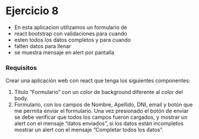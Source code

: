 # Ejercicio 8

- En esta aplicacion utilizamos un formulario de
- react bootstrap con validaciones para cuando
- esten todos los datos completos y para cuando
- falten datos para llenar
- se muestra mensaje en alert por pantalla

### Requisitos

Crear una aplicación web con react que tenga los siguientes componentes:

1. Título “Formulario” con un color de background diferente al color del body.
2. Formulario, con los campos de Nombre, Apellido, DNI, email y botón que me
   permita enviar el formulario.
   Una vez presionado el botón de enviar se debe verificar que todos los campos
   fueron cargados, y mostrar un alert con el mensaje “datos enviados”, si los datos
   están incompletos mostrar un alert con el mensaje “Completar todos los datos”.

